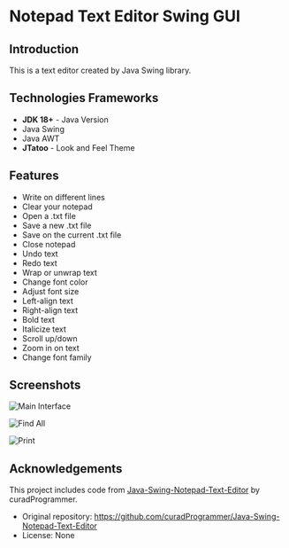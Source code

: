 <!--Project Name-->
<h1>Notepad Text Editor Swing GUI</h1>

<!--Introduction-->
<h2>Introduction</h2>
<p>This is a text editor created by Java Swing library.</p>

<!--Technologies/Frameworks-->
<h2>Technologies Frameworks</h2>
<ul>
  <li><b>JDK 18+</b> - Java Version</li>
  <li>Java Swing</li>
  <li>Java AWT</li>
  <li><b>JTatoo</b> - Look and Feel Theme</li>
</ul>

<!--Features-->
<h2>Features</h2>
<ul>
  <li>Write on different lines</li>
  <li>Clear your notepad</li>
  <li>Open a .txt file</li>
  <li>Save a new .txt file</li>
  <li>Save on the current .txt file</li>
  <li>Close notepad</li>
  <li>Undo text</li>
  <li>Redo text</li>
  <li>Wrap or unwrap text</li>
  <li>Change font color</li>
  <li>Adjust font size</li>
  <li>Left-align text</li>
  <li>Right-align text</li>
  <li>Bold text</li>
  <li>Italicize text</li>
  <li>Scroll up/down</li>
  <li>Zoom in on text</li>
  <li>Change font family</li>
</ul>

<!--Screenshots (GIFs/PNGs)-->
<h2>Screenshots</h2>

![Main Interface](![{E5A94A1E-5249-4ACF-8AEB-A8AF923FC774}](https://github.com/user-attachments/assets/538fd77d-dffc-4287-9e76-181ba9149b40)
)

![Find All](![{079FA661-C6B5-4C93-BC99-689732A9882C}](https://github.com/user-attachments/assets/41476e46-565d-438a-8997-9a12876ca328)
)

![Print](![{56835DC2-91B8-4EBC-8BE0-3A372939953C}](https://github.com/user-attachments/assets/02375eaf-6458-4fb3-8675-9291dde34b53)
)

<h2>Acknowledgements</h2>

<p>This project includes code from <a href="https://github.com/curadProgrammer/Java-Swing-Notepad-Text-Editor">Java-Swing-Notepad-Text-Editor</a> by curadProgrammer.<br>

- Original repository: https://github.com/curadProgrammer/Java-Swing-Notepad-Text-Editor<br>
- License: None
</p>

